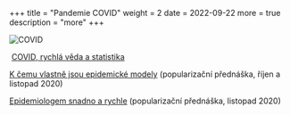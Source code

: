 +++
title = "Pandemie COVID"
weight = 2
date = 2022-09-22
more = true
description = "more"
+++

![COVID](/images/covid.png)

<!--<i class="fa-solid fa-person-chalkboard"></i>[COVID, rychlá věda a statistika](https://www2.karlin.mff.cuni.cz/~hlubinka/beseda/soubory/Smid_20211201.mp4) (MFF UK, prosinec 2021)-->

<i class="fa-solid fa-person-chalkboard"></i>&nbsp;<a href="https://www2.karlin.mff.cuni.cz/~hlubinka/beseda/soubory/Smid_20211201.mp4" target="_bank">COVID, rychlá věda a statistika</a>

<!-- more -->

<i class="fa-solid fa-person-chalkboard"></i> [K čemu vlastně jsou epidemické modely](https://youtu.be/XEDxQQkcjdY) (popularizační přednáška, říjen a listopad 2020)


<i class="fa-solid fa-person-chalkboard"></i> [Epidemiologem snadno a rychle](https://youtu.be/yRxe-QycdUE) (popularizační přednáška, listopad 2020)

